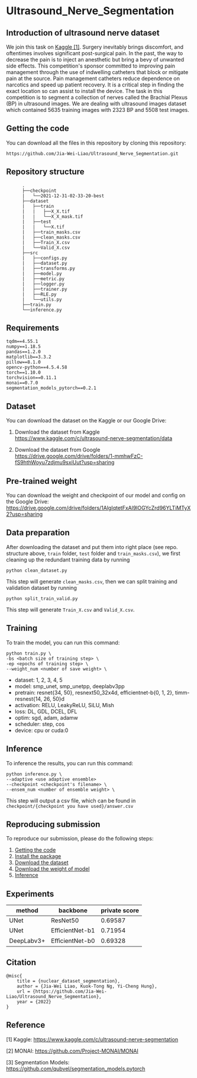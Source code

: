 # Ultrasound_Nerve_Segmentation

## Introduction of ultrasound nerve dataset
We join this task on [Kaggle [1]](https://github.com/Jia-Wei-Liao/Ultrasound_Nerve_Segmentation/#Reference). Surgery inevitably brings discomfort, and oftentimes involves significant post-surgical pain. In the past, the way to decrease the pain is to inject an anesthetic but bring a bevy of unwanted side effects. This competition's sponsor committed to improving pain management through the use of indwelling catheters that block or mitigate pain at the source. Pain management catheters reduce dependence on narcotics and speed up patient recovery. It is a critical step in finding the exact location 
so can assist to install the device. The task in this competition is to segment a collection of nerves called the Brachial Plexus (BP) in ultrasound images. We are dealing with ultrasound images dataset which contained 5635 training images with 2323 BP and 5508 test images.

## Getting the code
You can download all the files in this repository by cloning this repository:
```
https://github.com/Jia-Wei-Liao/Ultrasound_Nerve_Segmentation.git
```

## Repository structure
```
      .
      ├──checkpoint
      |   └──2021-12-31-02-33-20-best
      ├──dataset
      |   ├──train
      |   |   ├──X_X.tif
      |   |   └──X_X_mask.tif
      |   ├──test
      |   |   └──X.tif
      |   ├──train_masks.csv
      |   ├──clean_masks.csv
      |   ├──Train_X.csv
      |   └──Valid_X.csv
      ├──src
      |   ├──configs.py
      |   ├──dataset.py
      |   ├──transforms.py
      |   ├──model.py
      |   ├──metric.py
      |   ├──logger.py      
      |   ├──trainer.py
      |   ├──RLE.py
      |   └──utils.py
      ├──train.py
      └──inference.py
```

## Requirements
```
tqdm==4.55.1
numpy==1.18.5
pandas==1.2.0
matplotlib==3.3.2
pillow==8.1.0
opencv-python==4.5.4.58
torch==1.10.0
torchvision==0.11.1
monai==0.7.0
segmentation_models_pytorch==0.2.1
```

## Dataset
You can download the dataset on the Kaggle or our Google Drive:
1. Download the dataset from Kaggle  
<https://www.kaggle.com/c/ultrasound-nerve-segmentation/data>

2. Download the dataset from Google  
<https://drive.google.com/drive/folders/1-mmhwFzC-fS9hthWoyu7zdjmu9sxiUut?usp=sharing>


## Pre-trained weight
You can download the weight and checkpoint of our model and config on the Google Drive:
<https://drive.google.com/drive/folders/1AlgIqtetFxAl9lOGYcZrd96YLTiMTyX2?usp=sharing>

## Data preparation
After downloading the dataset and put them into right place (see repo. structure above, ```train``` folder,
```test``` folder and ```train_masks.csv```), we first cleaning up the redundant training data by running
```
python clean_dataset.py
```
This step will generate ```clean_masks.csv```, then we can split training and validation dataset by running
```
python split_train_valid.py
```
This step will generate ```Train_X.csv``` and ```Valid_X.csv```.


## Training
To train the model, you can run this command:
```
python train.py \
-bs <batch size of training step> \
-ep <epochs of training step> \
--weight_num <number of save weight> \
```

- dataset: 1, 2, 3, 4, 5
- model: smp_unet, smp_unetpp, deeplabv3pp
- pretrain: resnet{34, 50}, resnext50_32x4d, efficientnet-b{0, 1, 2}, timm-resnest{14, 26, 50}d
- activation: RELU, LeakyReLU, SiLU, Mish
- loss: DL, GDL, DCEL, DFL
- optim: sgd, adam, adamw
- scheduler: step, cos
- device: cpu or cuda:0


## Inference
To inference the results, you can run this command:
```
python inference.py \
--adaptive <use adaptive ensemble>
--checkpoint <checkpoint's filename> \
--ensem_num <number of ensemble weight> \
```
This step will output a csv file, which can be found in ```checkpoint/{checkpoint you have used}/answer.csv```

## Reproducing submission
To reproduce our submission, please do the following steps:
1. [Getting the code](https://github.com/Jia-Wei-Liao/Ultrasound_Nerve_Segmentation/#Getting-the-code)
2. [Install the package](https://github.com/Jia-Wei-Liao/Ultrasound_Nerve_Segmentation/#requirements)
3. [Download the dataset](https://github.com/Jia-Wei-Liao/Ultrasound_Nerve_Segmentation/#dataset)
4. [Download the weight of model](https://github.com/Jia-Wei-Liao/Ultrasound_Nerve_Segmentation/#pre-trained-weight)
5. [Inference](https://github.com/Jia-Wei-Liao/Ultrasound_Nerve_Segmentation/#Inference)

## Experiments
| method       | backbone        | private score |
| ------------ | --------------- | ------------- |
| UNet         | ResNet50        | 0.69587       |
| UNet         | EﬀicientNet-b1  | 0.71954       |
| DeepLabv3+   | EﬀicientNet-b0  | 0.69328       |

## Citation
```
@misc{
    title = {nuclear_dataset_segmentation},
    author = {Jia-Wei Liao, Kuok-Tong Ng, Yi-Cheng Hung},
    url = {https://github.com/Jia-Wei-Liao/Ultrasound_Nerve_Segmentation},
    year = {2022}
}
```

## Reference
[1] Kaggle: https://www.kaggle.com/c/ultrasound-nerve-segmentation  

[2] MONAI: https://github.com/Project-MONAI/MONAI  

[3] Segmentation Models: https://github.com/qubvel/segmentation_models.pytorch  
